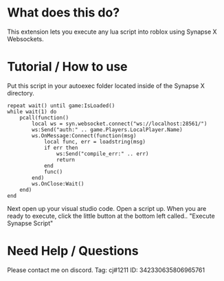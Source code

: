 # What does this do?
This extension lets you execute any lua script into roblox using Synapse X Websockets.
# Tutorial / How to use
Put this script in your autoexec folder located inside of the Synapse X directory.
```
repeat wait() until game:IsLoaded()
while wait(1) do
    pcall(function()
        local ws = syn.websocket.connect("ws://localhost:28561/")
        ws:Send("auth:" .. game.Players.LocalPlayer.Name)
        ws.OnMessage:Connect(function(msg)
            local func, err = loadstring(msg)
            if err then
                ws:Send("compile_err:" .. err)
                return
            end
            func()
        end)
        ws.OnClose:Wait()
    end)
end
```
Next open up your visual studio code. Open a script up. When you are ready to execute, click the little button at the bottom left called..
"Execute Synapse Script"
# Need Help / Questions
Please contact me on discord. 
Tag: cj#1211
ID: 342330635806965761
